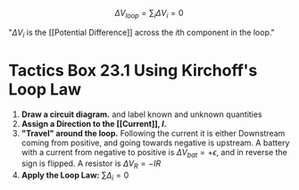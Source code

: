$$\Delta V_{loop}=\sum_{i} \Delta V_{i}=0$$

"$\Delta V_{i}$ is the [[Potential Difference]] across the *i*th component in the loop."

# Tactics Box 23.1 Using Kirchoff's Loop Law

1. **Draw a circuit diagram.** and label known and unknown quantities
2. **Assign a Direction to the [[Current]], $I$.**
3. **"Travel" around the loop.**  Following the current it is either Downstream coming from positive, and going towards negative is upstream. A battery with a current from negative to positive is  $\Delta V_{bat}=+\epsilon$, and in reverse the sign is flipped. A resistor is $\Delta V_{R}=-IR$
4. **Apply the Loop Law:** $\sum \Delta_{i}=0$

